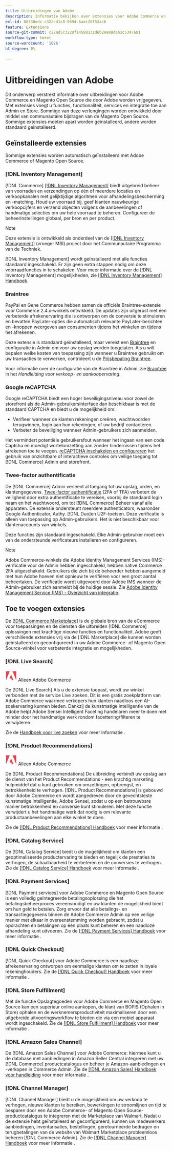 ```yaml
---
title: Uitbreidingen van Adobe
description: Informatie bekijken over extensies voor Adobe Commerce en Magento Open Source die door de Adobe zijn uitgebracht.
exl-id: 86338edc-c32a-41c8-9594-6aec26f53ac6
feature: Extensions
source-git-commit: c22ad5c3220f14588131d6b29a88dab3c5347681
workflow-type: tm+mt
source-wordcount: '1026'
ht-degree: 0%

---
```


# Uitbreidingen van Adobe

Dit onderwerp verstrekt informatie over uitbreidingen voor Adobe Commerce en Magento Open Source die door Adobe worden vrijgegeven. Met extensies voegt u functies, functionaliteit, services en integratie toe aan Admin en Store. Sommige van deze verlengingen worden ontwikkeld door middel van communautaire bijdragen van de Magento Open Source. Sommige extensies moeten apart worden geïnstalleerd, andere worden standaard geïnstalleerd.

## Geïnstalleerde extensies

Sommige extensies worden automatisch geïnstalleerd met Adobe Commerce of Magento Open Source.

### [!DNL Inventory Management]

[!DNL Commerce] [[!DNL Inventory Management]](../inventory-management/introduction.md) biedt uitgebreid beheer van voorraden en verzendingen op één of meerdere locaties en verkoopkanalen met gelijktijdige algoritmen voor afhandelingsbescherming en -matching. Houd uw voorraad bij, geef klanten nauwkeurige verkoopcijfers en verzend objecten volgens de aanbevelingen of handmatige selecties om uw hele voorraad te beheren. Configureer de beheerinstellingen globaal, per bron en per product.

>[!NOTE]
>
>Deze extensie is ontwikkeld als onderdeel van de [[!DNL Inventory Management]](https://github.com/magento/inventory) (vroeger MSI) project door het Communautaire Programma van de Techniek.

[!DNL Inventory Management] wordt geïnstalleerd met alle functies standaard ingeschakeld. Er zijn geen extra stappen nodig om deze voorraadfuncties in te schakelen. Voor meer informatie over de [!DNL Inventory Management] mogelijkheden, zie [[!DNL Inventory Management] Handboek](../inventory-management/guide-overview.md).

### Braintree

PayPal en Gene Commerce hebben samen de officiële Braintree-extensie voor Commerce 2.4.x-winkels ontwikkeld. De updates zijn uitgerust met een verbeterde afrekenervaring die is ontworpen om de conversie te stimuleren en bevatten PayLater-opties die automatisch relevante PayLater-berichten en -knoppen weergeven aan consumenten tijdens het winkelen en tijdens het afrekenen.

Deze extensie is standaard geïnstalleerd, maar vereist een [Braintree](https://www.braintreepayments.com/) en configuratie in Admin om voor uw opslag worden toegelaten. Als u wilt bepalen welke kosten van toepassing zijn wanneer u Braintree gebruikt om uw transacties te verwerken, controleert u de [Prijsbepaling Braintree](https://www.braintreepayments.com/braintree-pricing).

Voor informatie over de configuratie van de Braintree in Admin, zie [Braintree](../stores-purchase/braintree.md) in het _Handleiding voor verkoop- en aankoopervaring_.

### Google reCAPTCHA

Google reCAPTCHA biedt een hoger beveiligingsniveau voor zowel de storefront als de Admin-gebruikersinterface dan beschikbaar is met de standaard CAPTCHA en biedt u de mogelijkheid om:

- Verifieer wanneer de klanten rekeningen creëren, wachtwoorden terugwinnen, login aan hun rekeningen, of uw bedrijf contacteren.
- Verbeter de beveiliging wanneer Admin-gebruikers zich aanmelden.

Het vermindert potentiële gebruikersfout wanneer het ingaan van een code Captcha en moedigt wortelomzetting aan zonder hindernissen tijdens het afrekenen toe te voegen. [reCAPTCHA inschakelen en configureren](../systems/security-google-recaptcha.md) het gebruik van onzichtbare of interactieve controles om veilige toegang tot [!DNL Commerce] Admin and storefront.

### Twee-factor authentificatie

De [!DNL Commerce] Admin verleent al toegang tot uw opslag, orden, en klantengegevens. [Twee-factor authentificatie](../systems/security-two-factor-authentication.md) (2FA of TFA) verbetert de veiligheid door extra authentificatie te vereisen, voorbij de standaard login naam en het wachtwoord, om tot [!DNL Commerce] Beheer vanaf alle apparaten. De extensie ondersteunt meerdere authenticators, waaronder Google Authenticator, Authy. [!DNL Duo]en U2F-toetsen. Deze verificatie is alleen van toepassing op Admin-gebruikers. Het is niet beschikbaar voor klantenaccounts van winkels.

Deze functies zijn standaard ingeschakeld. Elke Admin-gebruiker moet een van de ondersteunde verificateurs installeren en configureren.

>[!NOTE]
>
>Adobe Commerce-winkels die Adobe Identity Management Services (IMS)-verificatie voor de Admin hebben ingeschakeld, hebben native Commerce 2FA uitgeschakeld. Gebruikers die zich bij de beheerder hebben aangemeld met hun Adobe hoeven niet opnieuw te verifiëren voor een groot aantal beheertaken. De verificatie wordt uitgevoerd door Adobe IMS wanneer de Admin-gebruiker zich aanmeldt bij de huidige sessie. Zie [Adobe Identity Management Service (IMS) - Overzicht van integratie](./adobe-ims-integration-overview.md).

## Toe te voegen extensies

De [[!DNL Commerce Marketplace]](https://marketplace.magento.com/) is de globale bron van de eCommerce voor toepassingen en de diensten die uitbreiden [!DNL Commerce] oplossingen met krachtige nieuwe functies en functionaliteit. Adobe geeft verschillende extensies vrij via de [!DNL Marketplace] die kunnen worden geïnstalleerd en geconfigureerd in uw Adobe Commerce- of Magento Open Source-winkel voor verbeterde integratie en mogelijkheden.

### [!DNL Live Search]

![Adobe Commerce](../assets/adobe-logo.svg) Alleen Adobe Commerce

De [!DNL Live Search] Als u de extensie toepast, wordt uw winkel verbonden met de service Live zoeken. Dit is een gratis zoekplatform van Adobe Commerce waarmee verkopers hun klanten naadloos een AI-zoekervaring kunnen bieden. Dankzij de kunstmatige intelligentie van de Adobe helpt Adobe Sensei Intelligent Faceting handelaren meer te doen met minder door het handmatige werk rondom facettering/filteren te verwijderen.

Zie de [Handboek voor live zoeken](https://experienceleague.adobe.com/docs/commerce-merchant-services/live-search/guide-overview.html) voor meer informatie .

### [!DNL Product Recommendations]

![Adobe Commerce](../assets/adobe-logo.svg) Alleen Adobe Commerce

De [!DNL Product Recommendations] De uitbreiding verbindt uw opslag aan de dienst van het Product Recommendations - een krachtig marketing hulpmiddel dat u kunt gebruiken om omzettingen, opbrengst, en betrokkenheid te verhogen. [!DNL Product Recommendations] is gebouwd door Adobe Commerce en wordt aangedreven door de gevechtsteste kunstmatige intelligentie, Adobe Sensei, zodat u op een betrouwbare manier betrokkenheid en conversie kunt stimuleren. Met deze functie verwijdert u het handmatige werk dat nodig is om relevante productaanbevelingen aan elke winkel te doen.

Zie de [[!DNL Product Recommendations] Handboek](https://experienceleague.adobe.com/docs/commerce-merchant-services/product-recommendations/guide-overview.html?lang=en) voor meer informatie .

### [!DNL Catalog Service]

De [!DNL Catalog Service] biedt u de mogelijkheid om klanten een geoptimaliseerde productervaring te bieden en tegelijk de prestaties te verhogen, de schaalbaarheid te verbeteren en de conversies te verhogen. Zie de [[!DNL Catalog Service] Handboek](https://experienceleague.adobe.com/docs/commerce-merchant-services/catalog-service/guide-overview.html) voor meer informatie .

### [!DNL Payment Services]

[!DNL Payment services] voor Adobe Commerce en Magento Open Source is een volledig geïntegreerde betalingsoplossing die het betalingsbeheerproces vereenvoudigt en uw klanten de mogelijkheid biedt om hun geld te betalen. Zorg ervoor dat alle betalings- en transactiegegevens binnen de Adobe Commerce Admin op een veilige manier met elkaar in overeenstemming worden gebracht, zodat u opdrachten en betalingen op één plaats kunt beheren en een naadloze afhandeling kunt uitvoeren. Zie de [[!DNL Payment Services] Handboek](https://experienceleague.adobe.com/docs/commerce-merchant-services/payment-services/guide-overview.html) voor meer informatie .

### [!DNL Quick Checkout]

[!DNL Quick Checkout] voor Adobe Commerce is een naadloze afrekenervaring ontworpen om eenmalige klanten om te zetten in loyale rekeninghouders.
Zie de [[!DNL Quick Checkout] Handboek](https://experienceleague.adobe.com/docs/commerce-merchant-services/quick-checkout/overview.html) voor meer informatie .

### [!DNL Store Fulfillment]

Met de functie Opslagtegoeden voor Adobe Commerce en Magento Open Source kan een superieur online aankopen, de klant van BOPIS (Ophalen in Store) ophalen en de werknemersproductiviteit maximaliseren door een uitgebreide uitvoeringsworkflow te bieden die via een mobiel apparaat wordt ingeschakeld. Zie de [[!DNL Store Fulfillment] Handboek](https://experienceleague.adobe.com/docs/commerce-merchant-services/store-fulfillment/guide-overview.html) voor meer informatie .

### [!DNL Amazon Sales Channel]

De [!DNL Amazon Sales Channel] voor Adobe Commerce: hiermee kunt u de database met aanbiedingen in Amazon Seller Central integreren met uw [!DNL Commerce] productcatalogus en beheer je Amazon-aanbiedingen en -verkopen in Commerce Admin. Zie de [[!DNL Amazon Sales] Handboek voor handleiding](https://experienceleague.adobe.com/docs/commerce-channels/amazon/guide-overview.html) voor meer informatie .

### [!DNL Channel Manager]

[!DNL Channel Manager] biedt u de mogelijkheid om uw verkoop te verhogen, nieuwe klanten te bereiken, bewerkingen te stroomlijnen en tijd te besparen door een Adobe Commerce- of Magento Open Source-productcatalogus te integreren met de Marketplace van Walmart. Nadat u de extensie hebt geïnstalleerd en geconfigureerd, kunnen uw medewerkers aanbiedingen, inventarisaties, bestellingen, geretourneerde bedragen en terugbetalingen van de website van Walmart Marketplace probleemloos beheren [!DNL Commerce Admin]. Zie de [[!DNL Channel Manager] Handboek](https://experienceleague.adobe.com/docs/commerce-channels/channel-manager/guide-overview.html) voor meer informatie .
